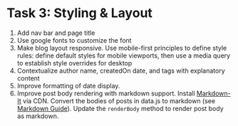# Task 3: Styling & Layout

1. Add nav bar and page title
2. Use google fonts to customize the font
3. Make blog layout responsive. Use mobile-first principles to define style rules: define default styles for mobile viewports, then use a media query to establish style overrides for desktop
4. Contextualize author name, createdOn date, and tags with explanatory content
5. Improve formatting of date display.
6. Improve post body rendering with markdown support. Install [Markdown-It](https://github.com/markdown-it/markdown-it) via CDN. Convert the bodies of posts in data.js to markdown (see [Markdown Guide](https://www.markdownguide.org/)). Update the `renderBody` method to render post body as markdown.
